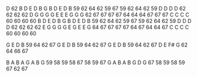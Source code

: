 D
62
B  D  E  D  B  G  B  D  E  D  B
59 62 64 62 59 67 59 62 64 62 59 
D D D D
62 62 62 62
D G G G G E E E G G G
62 67 67 67 67 64 64 64 67 67 67
C C C C
60 60 60 60 
B D E D B G B D E D B
59 62 64 62 59 67 59 62 64 62 59
D D D D
62 62 62 62
E G G G G E G E E G
64 67 67 67 67 64 67 64 64 67
C C C C
60 60 60 60 

G E D B
59 64 62 67
G E D B
59 64 62 67
G E D B
59 64 62 67
D E F# G
62 64 66 67

B A B A G A B G
59 58 59 58 67 58 59 67
G A B A B G D G
67 58 59 58 59 67 62 67
